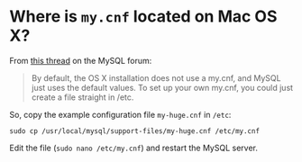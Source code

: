 # Where is `my.cnf` located on Mac OS X?

From [this thread](https://forums.mysql.com/read.php?11,366143,376017#msg-376017) on the MySQL forum:

> By default, the OS X installation does not use a my.cnf, and MySQL just uses the default values.
> To set up your own my.cnf, you could just create a file straight in /etc.

So, copy the example configuration file `my-huge.cnf` in `/etc`:

```
sudo cp /usr/local/mysql/support-files/my-huge.cnf /etc/my.cnf
```

Edit the file (`sudo nano /etc/my.cnf`) and restart the MySQL server.
